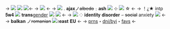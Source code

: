 -> ![](https://media.discordapp.net/attachments/1023194644005273663/1023314165605077104/image0.jpg) ![](https://media.discordapp.net/attachments/1023194644005273663/1023313830077534348/image0.gif) ![](https://media.discordapp.net/attachments/1023194644005273663/1023314355334418472/image0.gif)<-
-> ![](https://media.discordapp.net/attachments/1023194644005273663/1023311189683470396/RPReplay_Final1664046525.gif) <-
-> ![](https://media.discordapp.net/attachments/1023194644005273663/1023313152596783195/image0.jpg)  . 𝐚𝐣𝐚𝐱ノ~~albedo~~﹕**ash** ![](https://images-ext-2.discordapp.net/external/BRZiqoJirs3Jd1whco4FJEo1w3VbSGmskOkGB3XlC5I/%3Fv%3D115e6ed7/https/barbara.crd.co/assets/images/gallery38/3dbada4a_original.gif) ⊹ ![](https://media.discordapp.net/attachments/1023194644005273663/1023313341281734746/image0.gif) ☆ <-
-> ！¿★ intp 𝟓𝐰𝟒 ![](https://media.discordapp.net/attachments/1023194644005273663/1023321757144338542/image0.gif) **trans**[gender](https://rentry.co/mafugender) ![](https://media.discordapp.net/attachments/1023194644005273663/1023322176520212571/image0.jpg) ![](https://media.discordapp.net/attachments/1023194644005273663/1023342015037059112/image0.jpg) <-
-> ![](https://media.discordapp.net/attachments/1023194644005273663/1023348877778231346/image0.jpg) ⁘ 𝐢𝐝𝐞𝐧𝐭𝐢𝐭𝐲 𝐝𝐢𝐬𝐨𝐫𝐝𝐞𝐫 ∽ ~~social~~ anxiety ![](https://media.discordapp.net/attachments/1023194644005273663/1023350255720337589/image0.jpg) <-
-> **balkan** ノ~~romanian~~ ![](https://media.discordapp.net/attachments/1023194644005273663/1023351058958909471/image0.gif)≀**east** 𝐄𝐔 <-
-> [prns](https://pronouny.xyz/u/kalosixx) ⋆ [dni/byi](https://rentry.co/snowmafuyu) ⋆ [favs](http://txti.es/ashgoh) <-